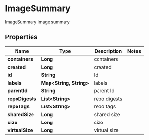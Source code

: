 

# ImageSummary

ImageSummary image summary

## Properties

Name | Type | Description | Notes
------------ | ------------- | ------------- | -------------
**containers** | **Long** | containers | 
**created** | **Long** | created | 
**id** | **String** | Id | 
**labels** | **Map&lt;String, String&gt;** | labels | 
**parentId** | **String** | parent Id | 
**repoDigests** | **List&lt;String&gt;** | repo digests | 
**repoTags** | **List&lt;String&gt;** | repo tags | 
**sharedSize** | **Long** | shared size | 
**size** | **Long** | size | 
**virtualSize** | **Long** | virtual size | 



